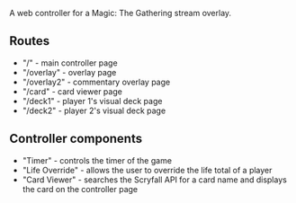 A web controller for a Magic: The Gathering stream overlay.  

## Routes

- "/" - main controller page
- "/overlay" - overlay page
- "/overlay2" - commentary overlay page
- "/card" - card viewer page
- "/deck1" - player 1's visual deck page
- "/deck2" - player 2's visual deck page

## Controller components

- "Timer" - controls the timer of the game
- "Life Override" - allows the user to override the life total of a player
- "Card Viewer" - searches the Scryfall API for a card name and displays the card on the controller page

